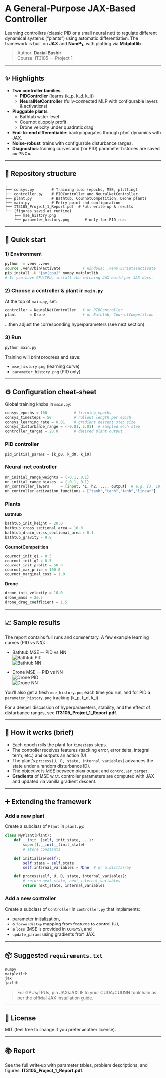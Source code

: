 # A General‑Purpose JAX-Based Controller

Learning controllers (classic PID or a small neural net) to regulate different dynamical systems (“plants”) using automatic differentiation. The framework is built on **JAX** and **NumPy**, with plotting via **Matplotlib**.

> Author: **Danial Bashir**  
> Course: IT3105 — Project 1

---

## ✨ Highlights

- **Two controller families**
  - **PIDController** (learns \(k_p, k_d, k_i\))
  - **NeuralNetController** (fully‑connected MLP with configurable layers & activations)
- **Pluggable plants**
  - Bathtub water level  
  - Cournot duopoly profit  
  - Drone velocity under quadratic drag
- **End‑to‑end differentiable**: backpropagates through plant dynamics with JAX.
- **Noise‑robust**: trains with configurable disturbance ranges.
- **Diagnostics**: training curves and (for PID) parameter histories are saved as PNGs.

---

## 🧱 Repository structure

```
.
├── consys.py        # Training loop (epochs, MSE, plotting)
├── controller.py    # PIDController and NeuralNetController
├── plant.py         # Bathtub, CournotCompetition, Drone plants
├── main.py          # Entry point and configuration
├── IT3105_Project_1_Report.pdf  # Full write-up & results
└── (figures saved at runtime)
    ├── mse_history.png
    └── parameter_history.png       # only for PID runs
```

---

## 🚀 Quick start

### 1) Environment
```bash
python -m venv .venv
source .venv/bin/activate          # Windows: .venv\Scripts\activate
pip install -U "jax[cpu]" numpy matplotlib
# If you have GPU/TPU, install the matching JAX build per JAX docs.
```

### 2) Choose a controller & plant in `main.py`
At the top of `main.py`, set:
```python
controller = NeuralNetController   # or PIDController
plant      = Drone                 # or Bathtub, CournotCompetition
```
…then adjust the corresponding hyperparameters (see next section).

### 3) Run
```bash
python main.py
```
Training will print progress and save:
- `mse_history.png` (learning curve)
- `parameter_history.png` (PID only)

---

## ⚙️ Configuration cheat‑sheet

Global training knobs in `main.py`:
```python
consys_epochs = 100            # training epochs
consys_timesteps = 50          # rollout length per epoch
consys_learning_rate = 0.01    # gradient descent step size
consys_disturbance_range = (-0.01, 0.01)  # sampled each step
controller_target = 20.0       # desired plant output
```

### PID controller
```python
pid_initial_params = [k_p0, k_d0, k_i0]
```

### Neural‑net controller
```python
nn_initial_range_weights = (-0.1, 0.1)
nn_initial_range_biases  = (-0.1, 0.1)
nn_controller_layers     = [input, h1, h2, ..., output]  # e.g. [3, 10, 10, 10, 1]
nn_controller_activation_functions = ["tanh","tanh","tanh","linear"]
```

### Plants

**Bathtub**
```python
bathtub_init_height = 20.0
bathtub_cross_sectional_area = 10.0
bathtub_drain_cross_sectional_area = 0.1
bathtub_gravity = 9.8
```

**CournotCompetition**
```python
cournot_init_q1 = 0.5
cournot_init_q2 = 0.5
cournot_init_profit = 50.0
cournot_max_price = 100.0
cournot_marginal_cost = 1.0
```

**Drone**
```python
drone_init_velocity = 10.0
drone_mass = 20.0
drone_drag_coefficient = 1.5
```

---

## 📈 Sample results

The report contains full runs and commentary. A few example learning curves (PID vs NN):

- Bathtub MSE — PID vs NN  
  ![Bathtub PID](Bathtub_PID_MSE.png)  
  ![Bathtub NN](Bathtub_nn_MSE.png)

- Drone MSE — PID vs NN  
  ![Drone PID](Drone_PID_MSE.png)  
  ![Drone NN](Drone_nn_MSE.png)

You’ll also get a fresh `mse_history.png` each time you run, and for PID a `parameter_history.png` tracking \(k_p, k_d, k_i\).

For a deeper discussion of hyperparameters, stability, and the effect of disturbance ranges, see **IT3105_Project_1_Report.pdf**.

---

## 🧩 How it works (brief)

- Each epoch rolls the plant for `timesteps` steps.  
- The controller receives features (tracking error, error delta, integral term, etc.) and outputs an action \(U\).  
- The plant’s `process(U, D, state, internal_variables)` advances the state under a random disturbance \(D\).  
- The objective is MSE between plant output and `controller_target`.  
- **Gradients** of MSE w.r.t. controller parameters are computed with JAX and updated via vanilla gradient descent.

---

## ➕ Extending the framework

### Add a new plant
Create a subclass of `Plant` in `plant.py`:
```python
class MyPlant(Plant):
    def __init__(self, init_state, ...):
        super().__init__(init_state)
        # store constants

    def initialize(self):
        self.state = self.state
        self.internal_variables = None  # or a dict/array

    def process(self, U, D, state, internal_variables):
        # return next_state, next_internal_variables
        return next_state, internal_variables
```

### Add a new controller
Create a subclass of `Controller` in `controller.py` that implements:
- parameter initialization,
- a `forward`/`step` mapping from features to control \(U\),
- a `loss` (MSE is provided in `CONSYS`), and
- `update_params` using gradients from JAX.

---

## 📦 Suggested `requirements.txt`

```txt
numpy
matplotlib
jax
jaxlib
```

> For GPUs/TPUs, pin JAX/JAXLIB to your CUDA/CUDNN toolchain as per the official JAX installation guide.

---

## 🔖 License

MIT (feel free to change if you prefer another license).

---

## 📚 Report

See the full write‑up with parameter tables, problem descriptions, and figures: **IT3105_Project_1_Report.pdf**.
